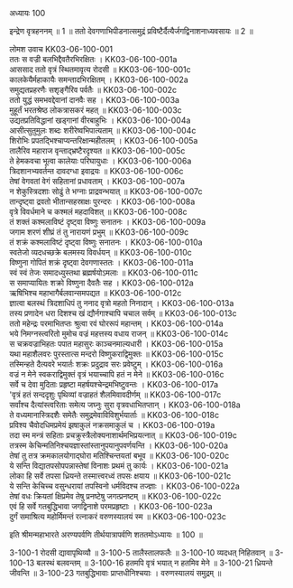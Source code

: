 अध्यायः 100

इन्द्रेण वृत्रहननम् ॥ 1 ॥ ततो देवगणाभिपीडनात्समुद्रं प्रविष्टैर्दैत्यैर्जगद्विनाशनाध्यवसायः ॥ 2 ॥

लोमश उवाच 	KK03-06-100-001  
ततः स वज्री बलभिद्दैवतैरभिरक्षितः ।	KK03-06-100-001a  
आससाद ततो वृत्रं स्थितमावृत्य रोदसी ॥	KK03-06-100-001c  
कालकेयैर्महाकायैः समन्तादभिरक्षितम् ।	KK03-06-100-002a  
समुद्यतप्रहरणैः सशृङ्गैरिव पर्वतैः ॥	KK03-06-100-002c  
ततो युद्धं समभवद्देवानां दानवैः सह ।	KK03-06-100-003a  
मुहूर्तं भरतश्रेष्ठ लोकत्रासकरं महत् ॥	KK03-06-100-003c  
उद्यतप्रतिविद्धानां खड्गानां वीरबाहुभिः ।	KK03-06-100-004a  
आसीत्सुतुमुलः शब्दः शरीरेष्वभिपात्यताम् ॥	KK03-06-100-004c  
शिरोभिः प्रपतद्भिश्चाप्यन्तरिक्षान्महीतलम् ।	KK03-06-100-005a  
तालैरिव महाराज वृन्ताद्भ्रष्टैरदृश्यत ॥	KK03-06-100-005c  
ते हेमकवचा भूत्वा कालेयाः परिघायुधाः ।	KK03-06-100-006a  
त्रिदशानभ्यवर्तन्त दावदग्धा इवाद्रयः ॥	KK03-06-100-006c  
तेषां वेगवतां वेगं सहितानां प्रधावताम् ।	KK03-06-100-007a  
न शेकुस्त्रिदशाः सोढुं ते भग्नाः प्राद्रवन्भयात् ॥	KK03-06-100-007c  
तान्दृष्ट्वा द्रवतो भीतान्सहस्राक्षः पुरन्दरः ।	KK03-06-100-008a  
वृत्रे विवर्धमाने च कश्मलं महदाविशत् ॥	KK03-06-100-008c  
तं शक्तं कश्मलाविष्टं दृष्ट्वा विष्णुः सनातनः ।	KK03-06-100-009a  
जगाम शरणं शीघ्रं तं तु नारायणं प्रभुम् ॥	KK03-06-100-009c  
तं शक्रं कश्मलाविष्टं दृष्ट्वा विष्णुः सनातनः ।	KK03-06-100-010a  
स्वतेजो व्यदधच्छक्रे बलमस्य विवर्धयन् ॥	KK03-06-100-010c  
विष्णुना गोपितं शक्रं दृष्ट्वा देवगणास्ततः ।	KK03-06-100-011a  
स्वं स्वं तेजः समादध्युस्तथा ब्रह्मर्षयोऽमलाः ॥	KK03-06-100-011c  
स समाप्यायितः शक्रो विष्णुना दैवतैः सह ।	KK03-06-100-012a  
ऋषिभिश्च महाभागैर्बलवान्समपद्यत ॥	KK03-06-100-012c  
ज्ञात्वा बलस्थं त्रिदशाधिपं तु ननाद वृत्रो महतो निनादान् ।	KK03-06-100-013a  
तस्य प्रणादेन धरा दिशश्च खं द्यौर्नगाश्चापि चचाल सर्वम् ॥	KK03-06-100-013c  
ततो महेन्द्रः परमाभितप्तः श्रुत्वा रवं घोररूपं महान्तम् ।	KK03-06-100-014a  
भये निमग्नस्त्वरितो मुमोच वज्रं महत्तस्य वधाय राजन् ॥	KK03-06-100-014c  
स चक्रवज्राभिहतः पपात महासुरः काञ्चनमाल्यधारी ।	KK03-06-100-015a  
यथा महाशैलवरः पुरस्तात्स मन्दरो विष्णुकराद्विमुक्तः ॥	KK03-06-100-015c  
तस्मिन्हते दैत्यवरे भयार्तः शक्रः प्रदुद्राव सरः प्रवेष्टुम् ।	KK03-06-100-016a  
वज्रं न मेने स्वकराद्विमुक्तं वृत्रं भयाच्चापि हतं न मेने ॥	KK03-06-100-016c  
सर्वे च देवा मुदिताः प्रहृष्टा महर्षयश्चेन्द्रमभिष्टुवन्तः ।	KK03-06-100-017a  
\'वृत्रं हतं सन्ददृशुः पृथिव्यां वज्राहतं शैलमिवावदीर्णम् ॥	KK03-06-100-017c  
सर्वांश्च दैत्यांस्त्वरिताः समेत्य जघ्नुः सुरा वृत्रवधाभितप्तान् ।	KK03-06-100-018a  
ते वध्यमानास्त्रिदशैः समेतैः समुद्रमेवाविविशुर्भयार्ताः ॥	KK03-06-100-018c  
प्रविश्य चैवोदधिमप्रमेयं झषाकुलं नक्रसमाकुलं च ।	KK03-06-100-019a  
तदा स्म मन्त्रं सहिताः प्रचक्रुस्त्रैलोक्यनाशार्थमभिप्रयत्नात् ॥	KK03-06-100-019c  
तत्रस्म केचिन्मतिनिश्चयज्ञास्तांस्तानुपयानुपवर्णयन्ति ।	KK03-06-100-020a  
तेषां तु तत्र क्रमकालयोगाद्घोरा मतिश्चिन्तयतां बभूव ॥	KK03-06-100-020c  
ये सन्ति विद्यातपसोपपन्नास्तेषां विनाशः प्रथमं तु कार्यः ।	KK03-06-100-021a  
लोका हि सर्वे तपसा ध्रियन्ते तस्मात्त्वरध्वं तपसः क्षयाय ॥	KK03-06-100-021c  
ये सन्ति केचिच्च वसुन्धरायां तपस्विनो धर्मविदश्च तज्ज्ञाः ।	KK03-06-100-022a  
तेषां वधः क्रियतां क्षिप्रमेव तेषु प्रनष्टेषु जगत्प्रनष्टम् ॥	KK03-06-100-022c  
एवं हि सर्वे गतबुद्धिभावा जगद्विनाशे परमप्रहृष्टाः ।	KK03-06-100-023a  
दुर्गं समाश्रित्य महोर्मिमन्तं रत्नाकरं वरुणस्यालयं स्म ॥	KK03-06-100-023c  

इति श्रीमन्महाभारते अरण्यपर्वणि तीर्थयात्रापर्वणि शततमोऽध्यायः ॥ 100 ॥

3-100-1 रोदसी द्यावापृथिव्यौ ॥ 3-100-5 तालैस्तालफलैः ॥ 3-100-10 व्यदधत् निहितवान् ॥ 3-100-13 बलस्थं बलवन्तम् ॥ 3-100-16 हतमपि वृत्रं भयात् न हतमिव मेने ॥ 3-100-21 ध्रियन्ते जीवन्ति ॥ 3-100-23 गतबुद्धिभावाः प्राप्तधीनिश्चयाः । वरुणस्यालयं समुद्रम् ॥
